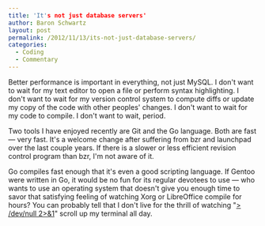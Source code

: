 ```yaml
---
title: 'It's not just database servers'
author: Baron Schwartz
layout: post
permalink: /2012/11/13/its-not-just-database-servers/
categories:
  - Coding
  - Commentary
---
```

Better performance is important in everything, not just MySQL. I don't want to wait for my text editor to open a file or perform syntax highlighting. I don't want to wait for my version control system to compute diffs or update my copy of the code with other peoples' changes. I don't want to wait for my code to compile. I don't want to wait, period.

Two tools I have enjoyed recently are Git and the Go language. Both are fast &#8212; very fast. It's a welcome change after suffering from bzr and launchpad over the last couple years. If there is a slower or less efficient revision control program than bzr, I'm not aware of it.

Go compiles fast enough that it's even a good scripting language. If Gentoo were written in Go, it would be no fun for its regular devotees to use &#8212; who wants to use an operating system that doesn't give you enough time to savor that satisfying feeling of watching Xorg or LibreOffice compile for hours? You can probably tell that I don't live for the thrill of watching "[> /dev/null 2>&1][1]" scroll up my terminal all day.

 [1]: http://www.xaprb.com/blog/2006/06/06/what-does-devnull-21-mean/
